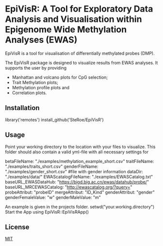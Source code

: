 # EpiVisR: A Tool for Exploratory Data Analysis and Visualisation within Epigenome Wide Methylation Analyses (EWAS)

EpiVisR is a tool for visualisation of differentially methylated probes (DMP).

The EpiVisR package is designed to visualize results from EWAS analyses. It supports the user by providing
- Manhattan and volcano plots for CpG selection;
- Trait Methylation plots;
- Methylation profile plots and
- Correlation plots.

## Installation

library('remotes')
install_github('SteRoe/EpiVisR')

## Usage

Point your working directory to the location with your files to visualize. This folder should also contain a valid yml-file with all necessary settings for

 betaFileName: "./examples/methylation_example_short.csv"
 traitFileName: "./examples/traits_short.csv"
 genderFileName: "./examples/gender_short.csv" #file with gender information
 dataDir: "./examples/data/"
 EWAScatalogFileName: "./examples/EWASCatalog.txt"
 baseURL_EWASDataHub: "https://bigd.big.ac.cn/ewas/datahub/probe/"
 baseURL_MRCEWASCatalog: "http://ewascatalog.org/?query="
 probeAttribut: "probeID"
 mergeAttribut: "ID_Kind"
 genderAttribut: "gender"
 genderFemaleValue: "w"
 genderMaleValue: "m"

An example is given in the projects folder.
setwd("your.working.directory")
Start the App using EpiVisR::EpiVisRApp()

## License
[MIT](https://choosealicense.com/licenses/mit/)
